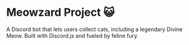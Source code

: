 # Meowzard Project 😺
A Discord bot that lets users collect cats, including a legendary Divine Meow. Built with Discord.js and fueled by feline fury.
